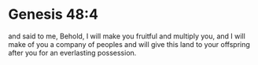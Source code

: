 # Genesis 48:4

and said to me, Behold, I will make you fruitful and multiply you, and I will make of you a company of peoples and will give this land to your offspring after you for an everlasting possession.
